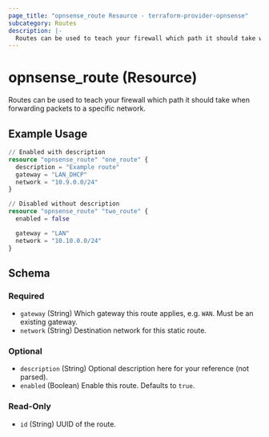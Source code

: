 ```yaml
---
page_title: "opnsense_route Resource - terraform-provider-opnsense"
subcategory: Routes
description: |-
  Routes can be used to teach your firewall which path it should take when forwarding packets to a specific network.
---
```


# opnsense_route (Resource)

Routes can be used to teach your firewall which path it should take when forwarding packets to a specific network.

## Example Usage

```terraform
// Enabled with description
resource "opnsense_route" "one_route" {
  description = "Example route"
  gateway = "LAN_DHCP"
  network = "10.9.0.0/24"
}

// Disabled without description
resource "opnsense_route" "two_route" {
  enabled = false

  gateway = "LAN"
  network = "10.10.0.0/24"
}
```

<!-- schema generated by tfplugindocs -->
## Schema

### Required

- `gateway` (String) Which gateway this route applies, e.g. `WAN`. Must be an existing gateway.
- `network` (String) Destination network for this static route.

### Optional

- `description` (String) Optional description here for your reference (not parsed).
- `enabled` (Boolean) Enable this route.  Defaults to `true`.

### Read-Only

- `id` (String) UUID of the route.

